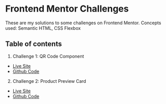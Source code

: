 # Frontend Mentor Challenges

These are my solutions to some challenges on Frontend Mentor. 
Concepts used: Semantic HTML, CSS Flexbox

## Table of contents

1. Challenge 1: QR Code Component 
  - [Live Site](https://63408701434e17007046575e--qrcodefrontendmentorpractice.netlify.app/)
  - [Github Code](https://github.com/Mikerniker/Frontend-Mentor-Challenges/tree/main/Challenge1%20QR%20Code%20Component)
2. Challenge 2: Product Preview Card
  - [Live Site](https://fementorproductperfumecomponent.netlify.app/)
  - [Github Code](https://github.com/Mikerniker/Frontend-Mentor-Challenges/tree/main/Challenge2%20Product%20Preview%20Card)
